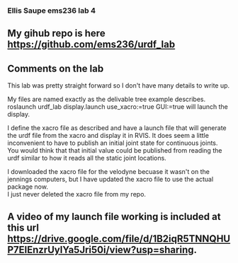 ### Ellis Saupe ems236 lab 4

## My gihub repo is here https://github.com/ems236/urdf_lab

## Comments on the lab
This lab was pretty straight forward so I don't have many details to write up.  

My files are named exactly as the delivable tree example describes. 
roslaunch urdf_lab display.launch use_xacro:=true GUI:=true will launch the display.

I define the xacro file as described and have a launch file that will generate the urdf file from the xacro and display it in RVIS.
It does seem a little inconvenient to have to publish an initial joint state for continuous joints. You would think that that initial value could be published from reading the urdf similar to how it reads all the static joint locations. 

I downloaded the xacro file for the velodyne becuase it wasn't on the jennings computers, but I have updated the xacro file to use the actual package now.  
I just never deleted the xacro file from my repo.

## A video of my launch file working is included at this url https://drive.google.com/file/d/1B2iqR5TNNQHUP7ElEnzrUylYa5Jri50i/view?usp=sharing.  